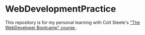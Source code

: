 # WebDevelopmentPractice
This repository is for my personal learning with Colt Steele's ["The WebDeveloper Bootcamp" course ](https://www.udemy.com/the-web-developer-bootcamp/).
